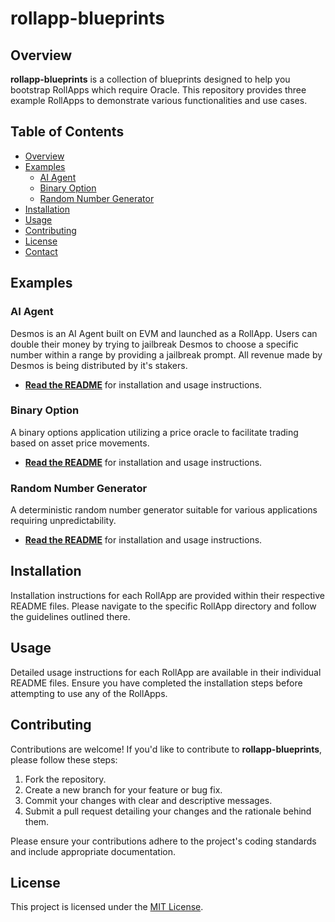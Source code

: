 # rollapp-blueprints

## Overview

**rollapp-blueprints** is a collection of blueprints designed to help you bootstrap RollApps which require Oracle. This repository provides three example RollApps to demonstrate various functionalities and use cases.

## Table of Contents

- [Overview](#overview)
- [Examples](#examples)
  - [AI Agent](#ai-agent)
  - [Binary Option](#binary-option)
  - [Random Number Generator](#random-number-generator)
- [Installation](#installation)
- [Usage](#usage)
- [Contributing](#contributing)
- [License](#license)
- [Contact](#contact)

## Examples

### AI Agent

Desmos is an AI Agent built on EVM and launched as a RollApp. Users can double their money by trying to jailbreak Desmos to choose a specific number within a range by providing a jailbreak prompt. All revenue made by Desmos is being distributed by it's stakers.

- **[Read the README](./ai-agent/README.md)** for installation and usage instructions.

### Binary Option

A binary options application utilizing a price oracle to facilitate trading based on asset price movements.

- **[Read the README](./binary-option/README.md)** for installation and usage instructions.

### Random Number Generator

A deterministic random number generator suitable for various applications requiring unpredictability.

- **[Read the README](./random-number-generator/README.md)** for installation and usage instructions.

## Installation

Installation instructions for each RollApp are provided within their respective README files. Please navigate to the specific RollApp directory and follow the guidelines outlined there.

## Usage

Detailed usage instructions for each RollApp are available in their individual README files. Ensure you have completed the installation steps before attempting to use any of the RollApps.

## Contributing

Contributions are welcome! If you'd like to contribute to **rollapp-blueprints**, please follow these steps:

1. Fork the repository.
2. Create a new branch for your feature or bug fix.
3. Commit your changes with clear and descriptive messages.
4. Submit a pull request detailing your changes and the rationale behind them.

Please ensure your contributions adhere to the project's coding standards and include appropriate documentation.

## License

This project is licensed under the [MIT License](./LICENSE).
